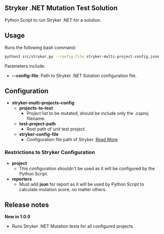 ## Stryker .NET Mutation Test Solution

Python Script to run Stryker .NET for a solution.

## Usage
Runs the following bash command:
```bash
python3 src/stryker.py --config-file stryker-multi-project-config.json
```

Parameters include:
- **--config-file**: Path to Stryker .NET Solution configuration file.

## Configuration
- **stryker-multi-projects-config**
  - **projects-to-test**
    - Project list to be mutated, should be include only the .csproj filename.
  - **test-project-path**
    - Root path of unit test project.
  - **stryker-config-file**
    - Configuration file path of Stryker. [Read More](https://stryker-mutator.io/docs/stryker-net/configuration/)

### Restrictions to Stryker Configuration
- **project**
  - This configuration shouldn't be used as it will be configured by the Python Script.
- **reporters**
  - Must add **json** for report as it will be used by Python Script to calculate mutation score, no matter others.

## Release notes

**New in 1.0.0**
- Runs Stryker .NET Mutation tests for all configured projects.